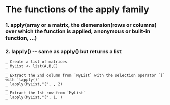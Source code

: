 # The functions of the apply family

### 1. apply(array or a matrix, the diemension(rows or columns) over which the function is applied, anonymous or built-in function, ...)

### 2. lapply() -- same as apply() but returns a list
    _ Create a list of matrices
    _ MyList <- list(A,B,C)
    _ 
    _ Extract the 2nd column from `MyList` with the selection operator `[` with `lapply()`
    _ lapply(MyList,"[", , 2)
    _
    _ Extract the 1st row from `MyList`
    _ lapply(MyList,"[", 1, )
